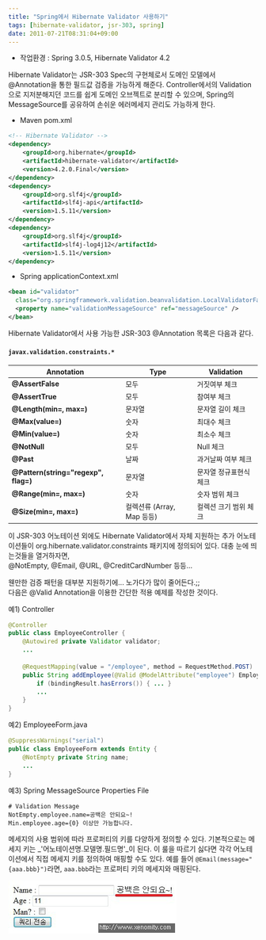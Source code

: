 ```yaml
---
title: "Spring에서 Hibernate Validator 사용하기"
tags: [hibernate-validator, jsr-303, spring]
date: 2011-07-21T08:31:04+09:00
---
```


* 작업환경 : Spring 3.0.5, Hibernate Validator 4.2
  
Hibernate Validator는 JSR-303 Spec의 구현체로서 도메인 모델에서 @Annotation을 통한 필드값 검증을 가능하게 해준다. Controller에서의 Validation으로 지저분해지던 코드를 쉽게 도메인 오브젝트로 분리할 수 있으며, Spring의 MessageSource를 공유하여 손쉬운 에러메세지 관리도 가능하게 한다.  
  
- Maven pom.xml

```xml
<!-- Hibernate Validator -->
<dependency>
    <groupId>org.hibernate</groupId>
    <artifactId>hibernate-validator</artifactId>
    <version>4.2.0.Final</version>
</dependency>
<dependency>
    <groupId>org.slf4j</groupId>
    <artifactId>slf4j-api</artifactId>
    <version>1.5.11</version>
</dependency>
<dependency>
    <groupId>org.slf4j</groupId>
    <artifactId>slf4j-log4j12</artifactId>
    <version>1.5.11</version>
</dependency>
```
  
- Spring applicationContext.xml

```xml
<bean id="validator"
  class="org.springframework.validation.beanvalidation.LocalValidatorFactoryBean">
  <property name="validationMessageSource" ref="messageSource" />
</bean>
```
  
Hibernate Validator에서 사용 가능한 JSR-303 @Annotation 목록은 다음과 같다.  
  
#### `javax.validation.constraints.*`

| Annotation | Type | Validation |
|------------|------|------------|
| **@AssertFalse** | 모두 | 거짓여부 체크 |
| **@AssertTrue** | 모두 | 참여부 체크 |
| **@Length(min=, max=)** | 문자열 | 문자열 길이 체크 |
| **@Max(value=)** | 숫자 | 최대수 체크 |
| **@Min(value=)** | 숫자 | 최소수 체크 |
| **@NotNull** | 모두 | Null 체크 |
| **@Past** | 날짜 | 과거날짜 여부 체크 |
| **@Pattern(string="regexp", flag=)** | 문자열 | 문자열 정규표현식 체크 |
| **@Range(min=, max=)** | 숫자 | 숫자 범위 체크 |
| **@Size(min=, max=)** | 컬렉션류 (Array, Map 등등) | 컬렉션 크기 범위 체크 |

  
이 JSR-303 어노테이션 외에도 Hibernate Validator에서 자체 지원하는 추가 어노테이션들이 org.hibernate.validator.constraints 패키지에 정의되어 있다. 대충 눈에 띄는것들을 열거하자면,  
@NotEmpty, @Email, @URL, @CreditCardNumber 등등...  
  
웬만한 검증 패턴을 대부분 지원하기에... 노가다가 많이 줄어든다.;;  
다음은 @Valid Annotation을 이용한 간단한 적용 예제를 작성한 것이다.  
  
예1) Controller  
```java
@Controller
public class EmployeeController {
    @Autowired private Validator validator;
    ...
    
    @RequestMapping(value = "/employee", method = RequestMethod.POST)
    public String addEmployee(@Valid @ModelAttribute("employee") EmployeeForm employeeForm, BindingResult bindingResult) {
        if (bindingResult.hasErrors()) { ... }
        ...
    }
}
```
  
예2) EmployeeForm.java  
```java
@SuppressWarnings("serial")
public class EmployeeForm extends Entity {
    @NotEmpty private String name;
    ...
}
```
  
예3) Spring MessageSource Properties File  
```
# Validation Message  
NotEmpty.employee.name=공백은 안되요~!
Min.employee.age={0} 이상만 가능합니다.
```

메세지의 사용 범위에 따라 프로퍼티의 키를 다양하게 정의할 수 있다. 기본적으로는 메세지 키는 _'어노테이션명.모델명.필드명'_이 된다. 이 룰을 따르기 싫다면 각각 어노테이션에서 직접 메세지 키를 정의하여 매핑할 수도 있다. 예를 들어 `@Email(message="{aaa.bbb}")`라면, `aaa.bbb`라는 프로퍼티 키의 메세지와 매핑된다.  
  
![hibernate validation](../assets/image/2011-07-21-201107210824.jpg)

